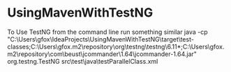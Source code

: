 # UsingMavenWithTestNG

To Use TestNG from the command line run something similar java -cp "C:\Users\gfox\IdeaProjects\UsingMavenWithTestNG\target\test-classes;C:\Users\gfox\.m2\repository\org\testng\testng\6.11\*;C:\Users\gfox\.m2\repository\com\beust\jcommander\1.64\jcommander-1.64.jar" org.testng.TestNG  src\test\java\testParallelClass.xml
